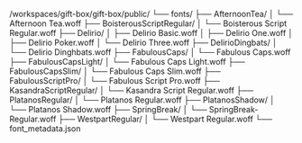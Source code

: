/workspaces/gift-box/gift-box/public/
└── fonts/
    ├── AfternoonTea/
    │   └── Afternoon Tea.woff
    ├── BoisterousScriptRegular/
    │   └── Boisterous Script Regular.woff
    ├── Delirio/
    │   ├── Delirio Basic.woff
    │   ├── Delirio One.woff
    │   ├── Delirio Poker.woff
    │   └── Delirio Three.woff
    ├── DelirioDingbats/
    │   └── Delirio Dinghbats.woff
    ├── FabulousCaps/
    │   └── Fabulous Caps.woff
    ├── FabulousCapsLight/
    │   └── Fabulous Caps Light.woff
    ├── FabulousCapsSlim/
    │   └── Fabulous Caps Slim.woff
    ├── FabulousScriptPro/
    │   └── Fabulous Script Pro.woff
    ├── KasandraScriptRegular/
    │   └── Kasandra Script Regular.woff
    ├── PlatanosRegular/
    │   └── Platanos Regular.woff
    ├── PlatanosShadow/
    │   └── Platanos Shadow.woff
    ├── SpringBreak/
    │   └── SpringBreak-Regular.woff
    ├── WestpartRegular/
    │   └── Westpart Regular.woff
    └── font_metadata.json
